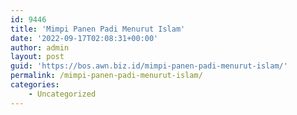 ```yaml
---
id: 9446
title: 'Mimpi Panen Padi Menurut Islam'
date: '2022-09-17T02:08:31+00:00'
author: admin
layout: post
guid: 'https://bos.awn.biz.id/mimpi-panen-padi-menurut-islam/'
permalink: /mimpi-panen-padi-menurut-islam/
categories:
    - Uncategorized
---
```


